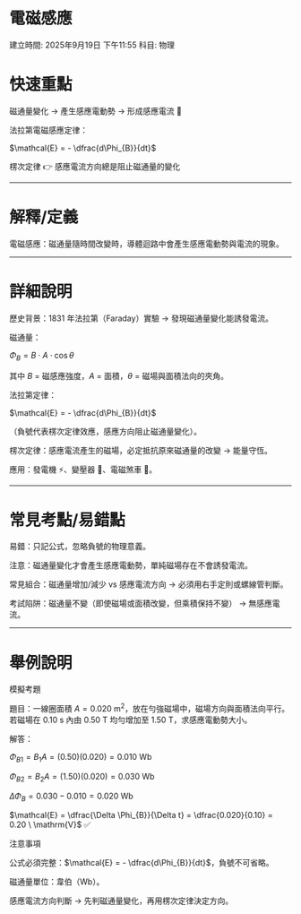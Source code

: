 # 電磁感應

建立時間: 2025年9月19日 下午11:55
科目: 物理

# 快速重點

磁通量變化 → 產生感應電動勢 → 形成感應電流 🔄

法拉第電磁感應定律：

$\mathcal{E} = - \dfrac{d\Phi_{B}}{dt}$

楞次定律 👉 感應電流方向總是阻止磁通量的變化

---

# 解釋/定義

電磁感應：磁通量隨時間改變時，導體迴路中會產生感應電動勢與電流的現象。

---

# 詳細說明

歷史背景：1831 年法拉第（Faraday）實驗 → 發現磁通量變化能誘發電流。

磁通量：

$\Phi_{B} = B \cdot A \cdot \cos\theta$

其中 $B$ = 磁感應強度，$A$ = 面積，$\theta$ = 磁場與面積法向的夾角。

法拉第定律：

$\mathcal{E} = - \dfrac{d\Phi_{B}}{dt}$

（負號代表楞次定律效應，感應方向阻止磁通量變化）。

楞次定律：感應電流產生的磁場，必定抵抗原來磁通量的改變 → 能量守恆。

應用：發電機 ⚡、變壓器 🔌、電磁煞車 🚆。

---

# 常見考點/易錯點

易錯：只記公式，忽略負號的物理意義。

注意：磁通量變化才會產生感應電動勢，單純磁場存在不會誘發電流。

常見組合：磁通量增加/減少 vs 感應電流方向 → 必須用右手定則或螺線管判斷。

考試陷阱：磁通量不變（即使磁場或面積改變，但乘積保持不變） → 無感應電流。

---

# 舉例說明

模擬考題

題目：一線圈面積 $A = 0.020 \ \mathrm{m^{2}}$，放在勻強磁場中，磁場方向與面積法向平行。若磁場在 $0.10 \ \mathrm{s}$ 內由 $0.50 \ \mathrm{T}$ 均勻增加至 $1.50 \ \mathrm{T}$，求感應電動勢大小。

解答：

$\Phi_{B1} = B_{1} A = (0.50)(0.020) = 0.010 \ \mathrm{Wb}$

$\Phi_{B2} = B_{2} A = (1.50)(0.020) = 0.030 \ \mathrm{Wb}$

$\Delta \Phi_{B} = 0.030 - 0.010 = 0.020 \ \mathrm{Wb}$

$\mathcal{E} = \dfrac{\Delta \Phi_{B}}{\Delta t} = \dfrac{0.020}{0.10} = 0.20 \ \mathrm{V}$ ✅

注意事項

公式必須完整：$\mathcal{E} = - \dfrac{d\Phi_{B}}{dt}$，負號不可省略。

磁通量單位：韋伯（$\mathrm{Wb}$）。

感應電流方向判斷 → 先判磁通量變化，再用楞次定律決定方向。